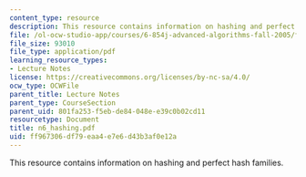 ```yaml
---
content_type: resource
description: This resource contains information on hashing and perfect hash families.
file: /ol-ocw-studio-app/courses/6-854j-advanced-algorithms-fall-2005/ff967306df79eaa4e7e6d43b3af0e12a_n6_hashing.pdf
file_size: 93010
file_type: application/pdf
learning_resource_types:
- Lecture Notes
license: https://creativecommons.org/licenses/by-nc-sa/4.0/
ocw_type: OCWFile
parent_title: Lecture Notes
parent_type: CourseSection
parent_uid: 801fa253-f5eb-de84-048e-e39c0b02cd11
resourcetype: Document
title: n6_hashing.pdf
uid: ff967306-df79-eaa4-e7e6-d43b3af0e12a
---
```

This resource contains information on hashing and perfect hash families.